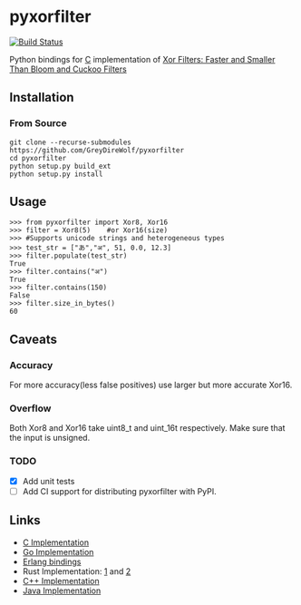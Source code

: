 # pyxorfilter

[![Build Status](https://travis-ci.org/GreyDireWolf/pyxorfilter.svg?branch=master)](https://travis-ci.org/GreyDireWolf/pyxorfilter)

Python bindings for [C](https://github.com/FastFilter/xor_singleheader) implementation of [Xor Filters: Faster and Smaller Than Bloom and Cuckoo Filters](https://arxiv.org/abs/1912.08258)
## Installation
### From Source
```
git clone --recurse-submodules https://github.com/GreyDireWolf/pyxorfilter
cd pyxorfilter
python setup.py build_ext
python setup.py install
```
## Usage
```
>>> from pyxorfilter import Xor8, Xor16
>>> filter = Xor8(5)	#or Xor16(size)
>>> #Supports unicode strings and heterogeneous types
>>> test_str = ["あ","अ", 51, 0.0, 12.3]
>>> filter.populate(test_str)
True
>>> filter.contains("अ")
True
>>> filter.contains(150)
False
>>> filter.size_in_bytes()
60
```
## Caveats
### Accuracy
For more accuracy(less false positives) use larger but more accurate Xor16.
### Overflow
Both Xor8 and Xor16 take uint8_t and uint_16t respectively. Make sure that the input is unsigned.

### TODO

- [x] Add unit tests
- [ ] Add CI support for distributing pyxorfilter with PyPI.

## Links
* [C Implementation](https://github.com/FastFilter/xor_singleheader)
* [Go Implementation](https://github.com/FastFilter/xorfilter)
* [Erlang bindings](https://github.com/mpope9/exor_filter)
* Rust Implementation: [1](https://github.com/bnclabs/xorfilter) and [2](https://github.com/codri/xorfilter-rs)
* [C++ Implementation](https://github.com/FastFilter/fastfilter_cpp)
* [Java Implementation](https://github.com/FastFilter/fastfilter_java)
